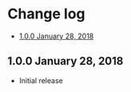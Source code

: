# Change log

- [1.0.0 January 28, 2018](#100-january-28-2018)

## 1.0.0 January 28, 2018

- Initial release
